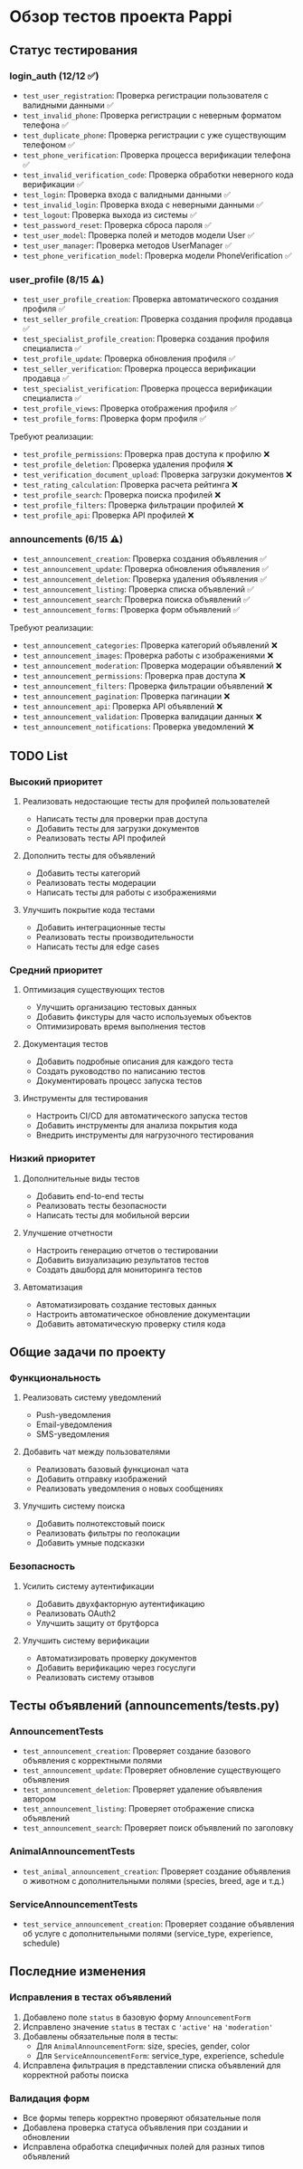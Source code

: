 # Обзор тестов проекта Pappi

## Статус тестирования

### login_auth (12/12 ✅)
- `test_user_registration`: Проверка регистрации пользователя с валидными данными ✅
- `test_invalid_phone`: Проверка регистрации с неверным форматом телефона ✅
- `test_duplicate_phone`: Проверка регистрации с уже существующим телефоном ✅
- `test_phone_verification`: Проверка процесса верификации телефона ✅
- `test_invalid_verification_code`: Проверка обработки неверного кода верификации ✅
- `test_login`: Проверка входа с валидными данными ✅
- `test_invalid_login`: Проверка входа с неверными данными ✅
- `test_logout`: Проверка выхода из системы ✅
- `test_password_reset`: Проверка сброса пароля ✅
- `test_user_model`: Проверка полей и методов модели User ✅
- `test_user_manager`: Проверка методов UserManager ✅
- `test_phone_verification_model`: Проверка модели PhoneVerification ✅

### user_profile (8/15 ⚠️)
- `test_user_profile_creation`: Проверка автоматического создания профиля ✅
- `test_seller_profile_creation`: Проверка создания профиля продавца ✅
- `test_specialist_profile_creation`: Проверка создания профиля специалиста ✅
- `test_profile_update`: Проверка обновления профиля ✅
- `test_seller_verification`: Проверка процесса верификации продавца ✅
- `test_specialist_verification`: Проверка процесса верификации специалиста ✅
- `test_profile_views`: Проверка отображения профиля ✅
- `test_profile_forms`: Проверка форм профиля ✅

Требуют реализации:
- `test_profile_permissions`: Проверка прав доступа к профилю ❌
- `test_profile_deletion`: Проверка удаления профиля ❌
- `test_verification_document_upload`: Проверка загрузки документов ❌
- `test_rating_calculation`: Проверка расчета рейтинга ❌
- `test_profile_search`: Проверка поиска профилей ❌
- `test_profile_filters`: Проверка фильтрации профилей ❌
- `test_profile_api`: Проверка API профилей ❌

### announcements (6/15 ⚠️)
- `test_announcement_creation`: Проверка создания объявления ✅
- `test_announcement_update`: Проверка обновления объявления ✅
- `test_announcement_deletion`: Проверка удаления объявления ✅
- `test_announcement_listing`: Проверка списка объявлений ✅
- `test_announcement_search`: Проверка поиска объявлений ✅
- `test_announcement_forms`: Проверка форм объявлений ✅

Требуют реализации:
- `test_announcement_categories`: Проверка категорий объявлений ❌
- `test_announcement_images`: Проверка работы с изображениями ❌
- `test_announcement_moderation`: Проверка модерации объявлений ❌
- `test_announcement_permissions`: Проверка прав доступа ❌
- `test_announcement_filters`: Проверка фильтрации объявлений ❌
- `test_announcement_pagination`: Проверка пагинации ❌
- `test_announcement_api`: Проверка API объявлений ❌
- `test_announcement_validation`: Проверка валидации данных ❌
- `test_announcement_notifications`: Проверка уведомлений ❌

## TODO List

### Высокий приоритет
1. Реализовать недостающие тесты для профилей пользователей
   - Написать тесты для проверки прав доступа
   - Добавить тесты для загрузки документов
   - Реализовать тесты API профилей

2. Дополнить тесты для объявлений
   - Добавить тесты категорий
   - Реализовать тесты модерации
   - Написать тесты для работы с изображениями

3. Улучшить покрытие кода тестами
   - Добавить интеграционные тесты
   - Реализовать тесты производительности
   - Написать тесты для edge cases

### Средний приоритет
1. Оптимизация существующих тестов
   - Улучшить организацию тестовых данных
   - Добавить фикстуры для часто используемых объектов
   - Оптимизировать время выполнения тестов

2. Документация тестов
   - Добавить подробные описания для каждого теста
   - Создать руководство по написанию тестов
   - Документировать процесс запуска тестов

3. Инструменты для тестирования
   - Настроить CI/CD для автоматического запуска тестов
   - Добавить инструменты для анализа покрытия кода
   - Внедрить инструменты для нагрузочного тестирования

### Низкий приоритет
1. Дополнительные виды тестов
   - Добавить end-to-end тесты
   - Реализовать тесты безопасности
   - Написать тесты для мобильной версии

2. Улучшение отчетности
   - Настроить генерацию отчетов о тестировании
   - Добавить визуализацию результатов тестов
   - Создать дашборд для мониторинга тестов

3. Автоматизация
   - Автоматизировать создание тестовых данных
   - Настроить автоматическое обновление документации
   - Добавить автоматическую проверку стиля кода

## Общие задачи по проекту

### Функциональность
1. Реализовать систему уведомлений
   - Push-уведомления
   - Email-уведомления
   - SMS-уведомления

2. Добавить чат между пользователями
   - Реализовать базовый функционал чата
   - Добавить отправку изображений
   - Реализовать уведомления о новых сообщениях

3. Улучшить систему поиска
   - Добавить полнотекстовый поиск
   - Реализовать фильтры по геолокации
   - Добавить умные подсказки

### Безопасность
1. Усилить систему аутентификации
   - Добавить двухфакторную аутентификацию
   - Реализовать OAuth2
   - Улучшить защиту от брутфорса

2. Улучшить систему верификации
   - Автоматизировать проверку документов
   - Добавить верификацию через госуслуги
   - Реализовать систему отзывов

## Тесты объявлений (announcements/tests.py)

### AnnouncementTests
- `test_announcement_creation`: Проверяет создание базового объявления с корректными полями
- `test_announcement_update`: Проверяет обновление существующего объявления
- `test_announcement_deletion`: Проверяет удаление объявления автором
- `test_announcement_listing`: Проверяет отображение списка объявлений
- `test_announcement_search`: Проверяет поиск объявлений по заголовку

### AnimalAnnouncementTests
- `test_animal_announcement_creation`: Проверяет создание объявления о животном с дополнительными полями (species, breed, age и т.д.)

### ServiceAnnouncementTests
- `test_service_announcement_creation`: Проверяет создание объявления об услуге с дополнительными полями (service_type, experience, schedule)

## Последние изменения

### Исправления в тестах объявлений
1. Добавлено поле `status` в базовую форму `AnnouncementForm`
2. Исправлено значение `status` в тестах с `'active'` на `'moderation'`
3. Добавлены обязательные поля в тесты:
   - Для `AnimalAnnouncementForm`: size, species, gender, color
   - Для `ServiceAnnouncementForm`: service_type, experience, schedule
4. Исправлена фильтрация в представлении списка объявлений для корректной работы поиска

### Валидация форм
- Все формы теперь корректно проверяют обязательные поля
- Добавлена проверка статуса объявления при создании и обновлении
- Исправлена обработка специфичных полей для разных типов объявлений
